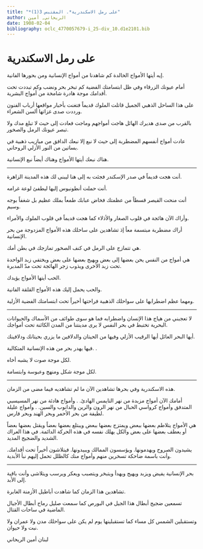```yaml
---
title: "*على رمل الاسكندرية*. المقتبس 3(1)"
author: الريحاني, أمين
date: 1908-02-04
bibliography: oclc_4770057679-i_25-div_10.d1e2101.bib
---
```




#  على رمل الاسكندرية 


 إيه أيتها الأمواج الخالدة كم شاهدنا من أمواج الإنسانية ومن بحورها الفانية. 

 أمام عيونك الزرقاء وفي ظل ابتسامتك الفضية كم تبخر بحر ونضب وكم تبددت تحت أقدامك موجة هادرة شامخة من أمواج البشرية. 

 على هذا الساحل الذهبي الجميل قاتلت الملوك قديماً فتغنت بأخبار مواقعها أرباب الفنون ورددت صدى غزاتها ألسن الشعراء. 

 بالقرب من صدى هديرك الهائل هاجت أمواجهم وماجت فعادت إلى حيث لا تبلغ مدك ولا تبصر عيونك الرمل والصخور. 

 عادت أمواج أنفسهم المضطربة إلى حيث لا نبع إلا نبعك الدافق من ميازيب ذهبية في بساتين من النور الأزلي الروحاني. 
 
 هناك نبعك أيتها الأمواج وهناك أيضاً نبع الإنسانية. 
 * * * 
 أنت هجت قديماً في صدر الإسكندر فجئت به إلى هنا ليبنى لك هذه المدينة الزاهرة. 

 أنت حملت أنطونيوس إليها ليطفئ لوعة غرامه. 

 أنت منحت القيصر قسطاً من عظمتك فخاض عبابك طمعاً بملك عظيم بل شغفاً بوجه وسيم. 

 وأراك الآن هائجة في قلوب الصغار والأذلاء كما هجت قديماً في قلوب الملوك والأمراء. 

 أراك مضطربة مبتسمة معاً إذ تشاهدين على ساحلك هذه الأمواج المزدوجة من بحر الإنسانية. 

 هي تتمازج على الرمل في كنف الصخور تمازجك في بطن أمك. 

 هي أمواج من النفس يحن بعضها إلى بعض ويهيج بعضها على بعض ويختفي زبد الواحدة تحت زبد الأخرى ويذوب زجر الهائجة تحت مدّ المدبرة. 

 الحب أيتها الأمواج يؤيدك. 

 والحب يحمل إليك هذه الأمواج القلقة الفانية. 

 ومهما عظم اضطرابها على سواحلك الذهبية فراحتها أخيراً تحت ابتسامتك الفضية الأزلية. 
 * * * 
 لا تعجبني من هياج هذا الإنسان واضطرابه فما هو سوى طوائف من الأسماك والحيوانات البحرية تختبط في بحر النفس لا يرى مدينتنا من المدن الكائنة تحت أمواجك.  

 أيها البحر العائل أيها الرقيب الأزلي وفيها من الحيتان والدلافين ما يزري بحيتانك ودلافينك. 

 فيها يهدر بحر من هذه الإنسانية المتكالبة. . 

 لكل موجة صوت لا يشبه أخاه. 

 لكل موجة شكل ومنهج وعبوسة وابتسامة. 
 * * * 
 هذه الاسكندرية وفي بحرها تشاهدين الآن ما لم تشاهديه فيما مضى من الزمان. 

 أمامك الآن أمواج مزبدة من نهر التايمس الهادئ. . وأمواج هادئة من نهر المسيسبي المتدفق وأمواج كرواسي الحبال من نهر الرون والرين والدانوب والسين. . وأمواج عليلة لطيفة من بحر الأحمر وبحر الهند وبحر فارس. 

 هي الأمواج يتلاطم بعضها ببعض ويمتزج بعضها ببعض ويبتلع بعضها بعضاً ويقتل بعضها بعضاً   أو يعطف بعضها على بعض والكل يهلك نفسه في هذه الحركة الدائمة. في هذا العراك الشديد والضجيج المديد. 

 يشيدون الصروح ويهدمونها. ويؤسسون الممالك ويبيدونها. فيتلاشون أخيراً تحت أقدامك. وأنت باسمة ضاحكة تسخرين منهم وأمواج منك كالظلل تحمل إليهم نبأ الأبدية. 
 * * * 
 بحر الإنسانية يفيض ويزبد ويهيج ويهدأ ويتبخر ويتصبب ويعكر ويرسب ويتلاشى وأنت باقية إلى الأبد. 

 تشاهدين هذا الزمان كما شاهدت أباطيل الأزمنة الغابرة. 

 تسمعين ضجيج أبطال هذا الجيل في البورص كما سمعت صليل رماح أبطال الأجيال الماضية في ساحات القتال. 

 وتستقبلين الشمس كل مساء كما تستقبلينها يوم لم يكن على سواحلك مدن ولا عمران ولا نبت ولا حيوان. 

 لبنان  أمين  الريحاني 

